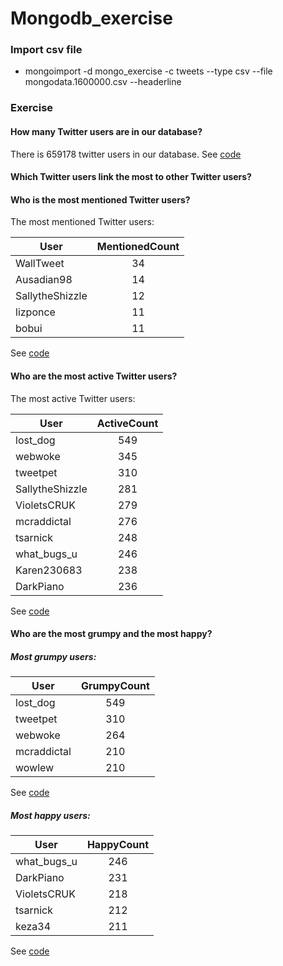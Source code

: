# Mongodb_exercise

### Import csv file
* mongoimport -d mongo_exercise -c tweets --type csv --file mongodata.1600000.csv --headerline

### Exercise

#### How many Twitter users are in our database?
There is 659178 twitter users in our database. See [code](https://github.com/nikolai94/Mongodb_exercise/blob/master/server/dbQueries.js#L8)

#### Which Twitter users link the most to other Twitter users? 

#### Who is the most mentioned Twitter users?
The most mentioned Twitter users:

| User            | MentionedCount |
| -------------   |:-------------: | 
| WallTweet       | 34             |
| Ausadian98      | 14             |
| SallytheShizzle | 12             |
| lizponce        | 11             |
| bobui           | 11             |

See [code](https://github.com/nikolai94/Mongodb_exercise/blob/master/server/dbQueries.js#L35)

#### Who are the most active Twitter users?
The most active Twitter users:

| User            |    ActiveCount |
| -------------   |:-------------: | 
| lost_dog        | 549            |
| webwoke         | 345            |
| tweetpet        | 310            |
| SallytheShizzle | 281            |
| VioletsCRUK     | 279            |
| mcraddictal     | 276            |
| tsarnick        | 248            |
| what_bugs_u     | 246            |
| Karen230683     | 238            |
| DarkPiano       | 236            |

See [code](https://github.com/nikolai94/Mongodb_exercise/blob/master/server/dbQueries.js#L51)

#### Who are the most grumpy and the most happy?

##### Most grumpy users:

| User            | GrumpyCount    |
| -------------   |:-------------: | 
| lost_dog        | 549            |
| tweetpet        | 310            |
| webwoke         | 264            |
| mcraddictal     | 210            |
| wowlew          | 210            |

See [code](https://github.com/nikolai94/Mongodb_exercise/blob/master/server/dbQueries.js#L66)

##### Most happy users:

| User            | HappyCount     |
| -------------   |:-------------: | 
| what_bugs_u     | 246            |
| DarkPiano       | 231            |
| VioletsCRUK     | 218            |
| tsarnick        | 212            |
| keza34          | 211            |

See [code](https://github.com/nikolai94/Mongodb_exercise/blob/master/server/dbQueries.js#L81)




